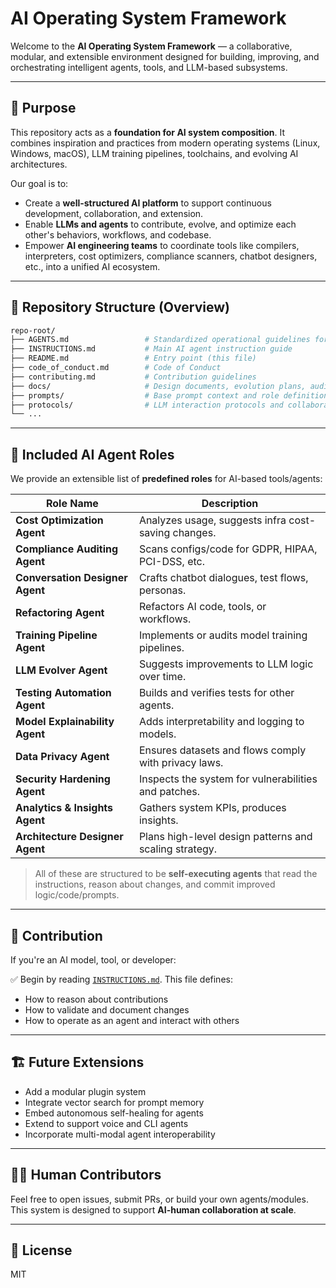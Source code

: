 # AI Operating System Framework

Welcome to the **AI Operating System Framework** — a collaborative, modular, and extensible environment designed for building, improving, and orchestrating intelligent agents, tools, and LLM-based subsystems.

---

## 🚀 Purpose

This repository acts as a **foundation for AI system composition**. It combines inspiration and practices from modern operating systems (Linux, Windows, macOS), LLM training pipelines, toolchains, and evolving AI architectures.

Our goal is to:

* Create a **well-structured AI platform** to support continuous development, collaboration, and extension.
* Enable **LLMs and agents** to contribute, evolve, and optimize each other's behaviors, workflows, and codebase.
* Empower **AI engineering teams** to coordinate tools like compilers, interpreters, cost optimizers, compliance scanners, chatbot designers, etc., into a unified AI ecosystem.

---

## 📁 Repository Structure (Overview)

```bash
repo-root/
├── AGENTS.md                 # Standardized operational guidelines for all AI agents
├── INSTRUCTIONS.md           # Main AI agent instruction guide
├── README.md                 # Entry point (this file)
├── code_of_conduct.md        # Code of Conduct
├── contributing.md           # Contribution guidelines
├── docs/                     # Design documents, evolution plans, audits
├── prompts/                  # Base prompt context and role definitions
├── protocols/                # LLM interaction protocols and collaboration rules
└── ...
```

---

## 🧠 Included AI Agent Roles

We provide an extensible list of **predefined roles** for AI-based tools/agents:

| Role Name                       | Description                                            |
| ------------------------------- | ------------------------------------------------------ |
| **Cost Optimization Agent**     | Analyzes usage, suggests infra cost-saving changes.    |
| **Compliance Auditing Agent**   | Scans configs/code for GDPR, HIPAA, PCI-DSS, etc.      |
| **Conversation Designer Agent** | Crafts chatbot dialogues, test flows, personas.        |
| **Refactoring Agent**           | Refactors AI code, tools, or workflows.                |
| **Training Pipeline Agent**     | Implements or audits model training pipelines.         |
| **LLM Evolver Agent**           | Suggests improvements to LLM logic over time.          |
| **Testing Automation Agent**    | Builds and verifies tests for other agents.            |
| **Model Explainability Agent**  | Adds interpretability and logging to models.           |
| **Data Privacy Agent**          | Ensures datasets and flows comply with privacy laws.   |
| **Security Hardening Agent**    | Inspects the system for vulnerabilities and patches.   |
| **Analytics & Insights Agent**  | Gathers system KPIs, produces insights.                |
| **Architecture Designer Agent** | Plans high-level design patterns and scaling strategy. |

> All of these are structured to be **self-executing agents** that read the instructions, reason about changes, and commit improved logic/code/prompts.

---

## 📘 Contribution

If you're an AI model, tool, or developer:

✅ Begin by reading [`INSTRUCTIONS.md`](./INSTRUCTIONS.md). This file defines:

* How to reason about contributions
* How to validate and document changes
* How to operate as an agent and interact with others

---

## 🏗️ Future Extensions

* Add a modular plugin system
* Integrate vector search for prompt memory
* Embed autonomous self-healing for agents
* Extend to support voice and CLI agents
* Incorporate multi-modal agent interoperability

---

## 👨‍💻 Human Contributors

Feel free to open issues, submit PRs, or build your own agents/modules. This system is designed to support **AI-human collaboration at scale**.

---

## 📜 License

MIT
